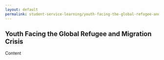```yaml
---
layout: default
permalink: student-service-learning/youth-facing-the-global-refugee-and-migration-crisis
---
```

<section class="wide">
    <h1>Youth Facing the Global Refugee and Migration Crisis</h1>
</section>
Content
